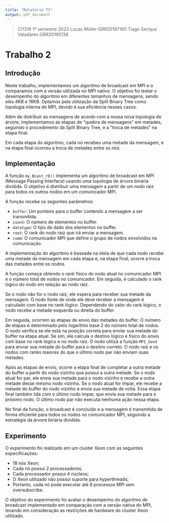 ```yaml
---
title: "Relatório T2"
output: pdf_document
---
```


> CI1316 1º semestre 2023
> Lucas Müller
> GRR20197160
> Tiago Serique Valadares
> GRR20195138

# Trabalho 2

## Introdução

Neste trabalho, implementamos um algoritmo de broadcast em MPI e o comparamos com a versão utilizada no MPI nativo. O objetivo foi testar o desempenho do algoritmo em diferentes tamanhos de mensagens, sendo eles 4KB e 16KB. Optamos pela utilização da Split Binary Tree como topologia interna do MPI, devido à sua eficiência nesses casos.

Além de distribuir as mensagens de acordo com a nossa nova topologia de árvore, implementamos as etapas de "quebra de mensagens" em metades, seguindo o procedimento da Split Binary Tree, e a "troca de metades" na etapa final.

Em cada etapa do algoritmo, cada nó recebeu uma metade da mensagem, e na etapa final ocorreu a troca de metades entre os nós.

## Implementação

A função `my_Bcast_rb()` implementa um algoritmo de broadcast em MPI (Message Passing Interface) usando uma topologia de árvore binária dividida. O objetivo é distribuir uma mensagem a partir de um nodo raiz para todos os outros nodos em um comunicador MPI.

A função recebe os seguintes parâmetros:
- `buffer`: Um ponteiro para o buffer contendo a mensagem a ser transmitida.
- `count`: O número de elementos no buffer.
- `datatype`: O tipo de dado dos elementos no buffer.
- `root`: O rank do nodo raiz que irá enviar a mensagem.
- `comm`: O comunicador MPI que define o grupo de nodos envolvidos na comunicação.

A implementação do algoritmo é baseada na ideia de que cada nodo recebe uma metade da mensagem em cada etapa e, na etapa final, ocorre a troca das metades entre os nodos.

A função começa obtendo o rank físico do nodo atual no comunicador MPI e o número total de nodos no comunicador. Em seguida, é calculado o rank lógico do nodo em relação ao nodo raiz.

Se o nodo não for o nodo raiz, ele espera para receber sua metade da mensagem. O nodo fonte de onde ele deve receber a mensagem é calculado com base no rank lógico. Dependendo do valor do rank lógico, o nodo recebe a metade esquerda ou direita do buffer.

Em seguida, ocorrem as etapas de envio das metades do buffer. O número de etapas é determinado pelo logaritmo base 2 do número total de nodos. O nodo verifica se ele está na posição correta para enviar sua metade do buffer na etapa atual. Se sim, ele calcula o destino lógico e físico do envio com base no rank lógico e no nodo raiz. O nodo utiliza a função `MPI_Send` para enviar sua metade do buffer para o destino correto. O nodo raiz e os nodos com ranks maiores do que o último nodo par não enviam suas metades.

Após as etapas de envio, ocorre a etapa final de completar a outra metade do buffer a partir do nodo vizinho que possui a outra metade. Se o nodo atual for par, ele envia sua metade para o nodo vizinho e recebe a outra metade desse mesmo nodo vizinho. Se o nodo atual for ímpar, ele recebe a metade do buffer do nodo vizinho e envia sua metade de volta. Essa etapa final também lida com o último nodo ímpar, que envia sua metade para o próximo nodo. O último nodo par não executa nenhuma ação nessa etapa.

No final da função, o broadcast é concluído e a mensagem é transmitida de forma eficiente para todos os nodos no comunicador MPI, seguindo a estratégia da árvore binária dividida.

## Experimento

O experimento foi realizado em um cluster Xeon com as seguintes especificações:

- 18 nós Xeon;
- Cada nó possui 2 processadores;
- Cada processador possui 4 núcleos;
- O Xeon utilizado não possui suporte para hyperthreads;
- Portanto, cada nó pode executar até 8 processos MPI sem oversubscribe.

O objetivo do experimento foi avaliar o desempenho do algoritmo de broadcast implementado em comparação com a versão nativa do MPI, levando em consideração as restrições de hardware do cluster Xeon utilizado.
